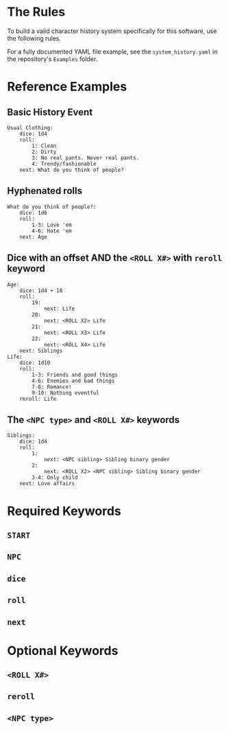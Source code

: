 # The Rules

To build a valid character history system specifically for this software, use the following rules.

For a fully documented YAML file example, see the `system_history.yaml` in the repository's `Examples` folder.

# Reference Examples

## Basic History Event

```
Usual Clothing:
    dice: 1d4
    roll:
        1: Clean
        2: Dirty
        3: No real pants. Never real pants.
        4: Trendy/fashionable
    next: What do you think of people?
```

## Hyphenated rolls

```
What do you think of people?:
    dice: 1d6
    roll:
        1-3: Love 'em
        4-6: Hate 'em
    next: Age
```

## Dice with an offset AND the `<ROLL X#>` with `reroll` keyword

```
Age:
    dice: 1d4 + 18
    roll:
        19:
            next: Life
        20:
            next: <ROLL X2> Life
        21:
            next: <ROLL X3> Life
        22:
            next: <ROLL X4> Life
    next: Siblings
Life:
    dice: 1d10
    roll:
        1-3: Friends and good things
        4-6: Enemies and bad things
        7-8: Romance!
        9-10: Nothing eventful
    reroll: Life
```

## The `<NPC type>` and `<ROLL X#>` keywords

```
Siblings:
    dice: 1d4
    roll:
        1:
            next: <NPC sibling> Sibling binary gender
        2:
            next: <ROLL X2> <NPC sibling> Sibling binary gender
        3-4: Only child
    next: Love affairs
```

# Required Keywords

## `START`



## `NPC`



## `dice`



## `roll`



## `next`



# Optional Keywords

## `<ROLL X#>`



## `reroll`



## `<NPC type>`
